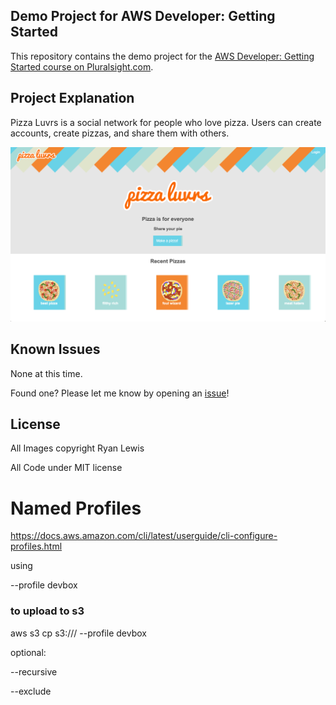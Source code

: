 ## Demo Project for AWS Developer: Getting Started

This repository contains the demo project for the [AWS Developer: Getting Started course on Pluralsight.com](http://www.pluralsight.com/courses/aws-developer-getting-started).

## Project Explanation

Pizza Luvrs is a social network for people who love pizza. Users can create accounts, create pizzas, and share them with others.

![Pizza Luvrs](assets/pizza_shot.png)

## Known Issues

None at this time.

Found one? Please let me know by opening an [issue](https://github.com/ryanmurakami/pizza-luvrs/issues)!

## License

All Images copyright Ryan Lewis

All Code under MIT license

# Named Profiles

https://docs.aws.amazon.com/cli/latest/userguide/cli-configure-profiles.html

using

--profile devbox

### to upload to s3

aws s3 cp <localpath> s3://<bucketname>/<folder>  --profile devbox

optional: 

--recursive

--exclude <pattern>